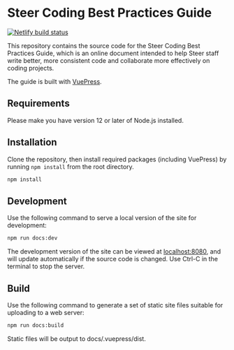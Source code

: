 # Steer Coding Best Practices Guide
[![Netlify build status](https://api.netlify.com/api/v1/badges/9605a650-694a-4212-87fe-61b5d0e73e1d/deploy-status)](https://app.netlify.com/sites/steer-coding-best-practices-guide/deploys)

This repository contains the source code for the Steer Coding Best Practices
Guide, which is an online document intended to help Steer staff write better,
more consistent code and collaborate more effectively on coding projects.

The guide is built with [VuePress](https://v2.vuepress.vuejs.org/).

## Requirements

Please make you have version 12 or later of Node.js installed.

## Installation

Clone the repository, then install required packages (including VuePress)
by running `npm install` from the root directory.

``` bash
npm install
```

## Development

Use the following command to serve a local version of the site for development:

``` bash
npm run docs:dev
```

The development version of the site can be viewed at
[localhost:8080](http://localhost:8080), and will update automatically if the
source code is changed. Use Ctrl-C in the terminal to stop the server.

## Build

Use the following command to generate a set of static site files suitable for
uploading to a web server:

``` bash
npm run docs:build 
```

Static files will be output to docs/.vuepress/dist.
